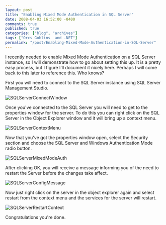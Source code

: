 ```yaml
---
layout: post
title: "Enabling Mixed Mode Authentication in SQL Server"
date: 2008-04-03 16:52:00 -0400
comments: true
published: true
categories: ["blog", "archives"]
tags: ["Orcs Goblins  and .NET"]
permalink: "/post/Enabling-Mixed-Mode-Authentication-in-SQL-Server"
---
```

<!-- more -->

<p>I recently needed to enable Mixed Mode Authentication on a SQL Server instance, so I will demonstrate how to go about setting this up. It is a pretty easy process, but I figure I'll document it nicely here. Perhaps I will come back to this later to reference this. Who knows?</p>
<p>First you will need to connect to the SQL Server instance using SQL Server Management Studio.</p>
<p><img src="http://static.flickr.com/2231/2384726619_bc5ded628b.jpg" border="0" alt="SQLServerConnectWindow" /></p>
<p>Once you've connected to the SQL Server you will need to get to the properties window for the server. To do this you can right click on the SQL Server in the Object Explorer window and it will bring up a context menu.</p>
<p><img src="http://static.flickr.com/3235/2384726633_ca23b2fa9a.jpg" border="0" alt="SQLServerContextMenu" /></p>
<p>Now that you've got the properties window open, select the Security section and choose the SQL Server and Windows Authentication Mode radio button.</p>
<p><img src="http://static.flickr.com/2068/2385558414_8d85fa62cf.jpg" border="0" alt="SQLServerMixedModeAuth" /></p>
<p>After clicking OK, you will receive a message informing you of the need to restart the Server before the changes take affect.</p>
<p><img src="http://static.flickr.com/2372/2385558444_42a426b6a5.jpg" border="0" alt="SQLServerConfigMessage" /></p>
<p>Now just right click on the server in the object explorer again and select restart from the context menu and the services for the server will restart.</p>
<p><img src="http://static.flickr.com/3070/2385558472_2a59d81b63.jpg" border="0" alt="SQLServerRestartContext" /></p>
<p>Congratulations you're done.</p>
